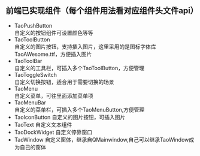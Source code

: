## 前端已实现组件（每个组件用法看对应组件头文件api）
- TaoPushButton  
  自定义的按钮组件可设置颜色等等
- TaoToolButton  
  自定义的图片按钮，支持插入图片，这里采用的是图标字体库TaoAWesome.ttf，方便插入图片
- TaoToolBar  
  自定义的工具栏，可插入多个TaoToolButton，方便管理
- TaoToggleSwitch  
  自定义切换按钮，适合用于需要切换的场景
- TaoMenu  
  自定义菜单，可往里面添加菜单项
- TaoMenuBar  
  自定义的菜单栏，可插入多个TaoMenuButton,方便管理
- TaoIconButton
  自定义的图片按钮，可插入图片
- TaoText
  自定义文本组件
- TaoDockWidget
  自定义停靠窗口
- TaoWindow
  自定义窗体，继承自QMainwindow,自己可以继承TaoWindow成为自己的窗体